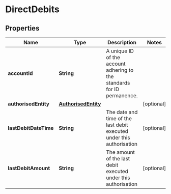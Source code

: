 
# DirectDebits

## Properties
Name | Type | Description | Notes
------------ | ------------- | ------------- | -------------
**accountId** | **String** | A unique ID of the account adhering to the standards for ID permanence. | 
**authorisedEntity** | [**AuthorisedEntity**](AuthorisedEntity.md) |  |  [optional]
**lastDebitDateTime** | **String** | The date and time of the last debit executed under this authorisation |  [optional]
**lastDebitAmount** | **String** | The amount of the last debit executed under this authorisation |  [optional]




